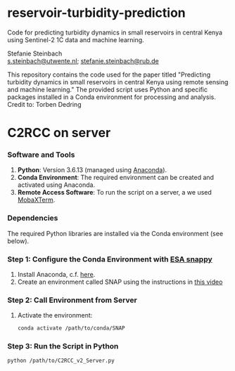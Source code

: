 # reservoir-turbidity-prediction
Code for predicting turbidity dynamics in small reservoirs in central Kenya using Sentinel-2 1C data and machine learning.

Stefanie Steinbach  
s.steinbach@utwente.nl; stefanie.steinbach@rub.de

This repository contains the code used for the paper titled "Predicting turbidity dynamics in small reservoirs in central Kenya using remote sensing and machine learning." The provided script uses Python and specific packages installed in a Conda environment for processing and analysis. Credit to: Torben Dedring

# C2RCC on server

### Software and Tools
1. **Python**: Version 3.6.13 (managed using [Anaconda](https://www.anaconda.com/)).
2. **Conda Environment**: The required environment can be created and activated using Anaconda.
3. **Remote Access Software**: To run the script on a server, a we used [MobaXTerm](https://mobaxterm.mobatek.net/).

### Dependencies
The required Python libraries are installed via the Conda environment (see below).

### Step 1: Configure the Conda Environment with [ESA snappy](https://github.com/senbox-org/esa-snappy)
1. Install Anaconda, c.f. [here](https://docs.anaconda.com/anaconda/install/).
2. Create an environment called SNAP using the instructions in [this video](https://www.youtube.com/watch?v=14YM1kKdgA8)

### Step 2: Call Environment from Server
1. Activate the environment:
   ```bash
   conda activate /path/to/conda/SNAP

### Step 3: Run the Script in Python
   ```bash
   python /path/to/C2RCC_v2_Server.py



